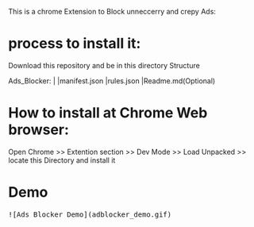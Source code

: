 This is a chrome Extension to Block unneccerry and crepy Ads:

# process to install it:

Download this repository and be in this directory Structure

Ads_Blocker:
    |
    |manifest.json
    |rules.json
    |Readme.md(Optional)
    
# How to install at Chrome Web browser:

Open Chrome  >> Extention section >> Dev Mode >> Load Unpacked >> locate this Directory and install it


# Demo

<kbd>
![Ads Blocker Demo](adblocker_demo.gif)
</kbd>
